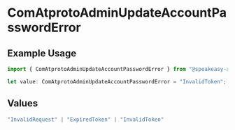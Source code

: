 # ComAtprotoAdminUpdateAccountPasswordError

## Example Usage

```typescript
import { ComAtprotoAdminUpdateAccountPasswordError } from "@speakeasy-api/bluesky/models/errors";

let value: ComAtprotoAdminUpdateAccountPasswordError = "InvalidToken";
```

## Values

```typescript
"InvalidRequest" | "ExpiredToken" | "InvalidToken"
```